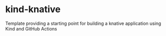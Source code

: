 # kind-knative
Template providing a starting point for building a knative application using Kind and GitHub Actions
